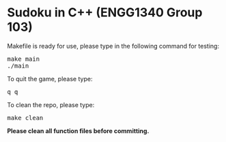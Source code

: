 # Sudoku in C++ (ENGG1340 Group 103)
<p>Makefile is ready for use, please type in the following command for testing:
<pre>make main<br>./main</pre>
</p>
<p>To quit the game, please type:
<pre>q q</pre>
</p>
<p>To clean the repo, please type:
<pre>make clean</pre>
</p>
<strong>Please clean all function files before committing.</strong>
